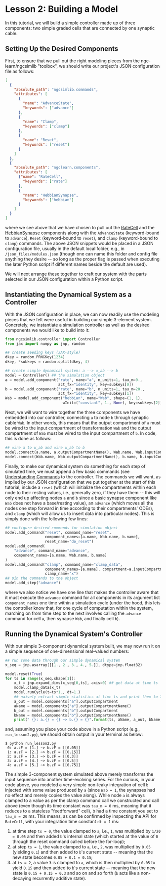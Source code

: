 # Lesson 2: Building a Model

In this tutorial, we will build a simple controller made up of three components:
two simple graded cells that are connected by one synaptic cable.

## Setting Up the Desired Components

First, to ensure that we pull out the right modeling pieces from the
ngc-learn/ngcsimlib "toolbox", we should write our project's JSON configuration
file as follows:

```json
[
  {
    "absolute_path": "ngcsimlib.commands",
    "attributes": [
      {
        "name": "AdvanceState",
        "keywords": ["advance"]
      },
      {
        "name": "Clamp",
        "keywords": ["clamp"]
      },
      {
        "name": "Reset",
        "keywords": ["reset"]
      }
    ]
  },
  {
    "absolute_path": "ngclearn.components",
    "attributes": [
      {"name": "RateCell",
        "keywords": ["rate"]
      },
      {
        "name": "HebbianSynapse",
        "keywords": ["hebbian"]
      }
    ]
  }
]
```

where we see above that we have chosen to pull out the
[RateCell](ngclearn.components.neurons.graded.rateCell) and
the [HebbianSynapse](ngclearn.components.synapses.hebbian.hebbianSynapse)
components along with the `AdvanceState` (keyword-bound to `advance`),
`Reset` (keyword-bound to `reset`), and `Clamp` (keyword-bound to `clamp`) commands.
The above JSON snippets would be placed in a JSON configuration file, usually
in the default local folder, e.g., in `/json_files/modules.json` (though one
can name this folder and config file anything they desire -- so long as the
proper flag is passed when executing the later Python script if different
names beside the default are used).

We will next arrange these together to craft our system with the parts selected
in our JSON configuration within a Python script.

## Instantiating the Dynamical System as a Controller

With the JSON configuration in place, we can now readily use the modeling
pieces that we felt were useful in building our simple 3-element system.
Concretely, we instantiate a simulation controller as well as the desired
components we would like to build into it:

```python
from ngcsimlib.controller import Controller
from jax import numpy as jnp, random

## create seeding keys (JAX-style)
dkey = random.PRNGKey(1234)
dkey, *subkeys = random.split(dkey, 4)

## create simple dynamical system: a --> w_ab --> b
model = Controller() ## the simulation object
a = model.add_component("rate", name="a", n_units=1, tau_m=0.,
                        act_fx="identity", key=subkeys[0])
b = model.add_component("rate", name="b", n_units=1, tau_m=20.,
                        act_fx="identity", key=subkeys[1])
Wab = model.add_component("hebbian", name="Wab", shape=(1, 1),
                          wInit=("constant", 1., None), key=subkeys[2])
```

Next, we will want to wire together the three components we have embedded into
our controller, connecting `a` to node `b` through synaptic cable `Wab`. In
other words, this means that the output compartment of `a` must be wired to the
input compartment of transformation `Wab` and the output compartment of `Wab`
must be wired to the input compartment of `b`. In code, this is done as follows:

```python                        
## wire a to w_ab and wire w_ab to b
model.connect(a.name, a.outputCompartmentName(), Wab.name, Wab.inputCompartmentName())
model.connect(Wab.name, Wab.outputCompartmentName(), b.name, b.inputCompartmentName())
```

Finally, to make our dynamical system do something for each step of simulated
time, we must append a few basic commands
(see [Understanding Commands](../foundations/commands.md) to the controller.
The commands we will want, as implied by our JSON configuration that we put
together at the start of this tutorial, include a `reset` (which will
initialize the compartments within each node to their resting values,
i.e., generally zero, if they have them -- this will only end up affecting
nodes `a` and `b` since a basic synapse component like `Wab` does not have a
base/resting value), an `advance` (which moves all the nodes one step
forward in time according to their compartments' ODEs), and `clamp` (which will
allow us to insert data into particular nodes).
This is simply done with the following few lines:

```python
## configure desired commands for simulation object
model.add_command("reset", command_name="reset",
                  component_names=[a.name, Wab.name, b.name],
                  reset_name="do_reset")
model.add_command(
    "advance", command_name="advance",
    component_names=[a.name, Wab.name, b.name]
)
model.add_command("clamp", command_name="clamp_data",
                  component_names=[a.name], compartment=a.inputCompartmentName(),
                  clamp_name="x")
## pin the commands to the object
model.add_step("advance")
```

where we also notice we have one line that makes the controller aware that it
must execute the `advance` command for all components in its argument list
`component_names` one time within a simulation cycle (under
the hood, this lets the controller know that, for one cycle of computation
within the system, marching on from time step to the next involves calling
the `advance` command for cell `a`, then synapse `Wab`, and finally cell `b`).

## Running the Dynamical System's Controller

With our simple 3-component dynamical system built, we may now run it on a
simple sequence of one-dimensional real-valued numbers:

```python
## run some data through our simple dynamical system
x_seq = jnp.asarray([[1., 2., 3., 4., 5.]], dtype=jnp.float32)

model.reset(True)
for ts in range(x_seq.shape[1]):
    x_t = jnp.expand_dims(x_seq[0,ts], axis=0) ## get data at time ts
    model.clamp_data(x_t)
    model.runCycle(t=ts*1., dt=1.)
    ## naively extract simple statistics at time ts and print them to I/O
    a_out = model.components["a"].outputCompartment
    aName = model.components["a"].outputCompartmentName()
    b_out = model.components["b"].outputCompartment
    bName = model.components["b"].outputCompartmentName()
    print(" {}: a.{} = {} ~> b.{} = {}".format(ts, aName, a_out, bName, b_out))
```

and, assuming you place your code above in a Python script
(e.g., `run_lesson2.py`), we should obtain output in your terminal as below:

```console
$ python run_lesson2.py
 0: a.zF = [1.] ~> b.zF = [[0.05]]
 1: a.zF = [2.] ~> b.zF = [[0.15]]
 2: a.zF = [3.] ~> b.zF = [[0.3]]
 3: a.zF = [4.] ~> b.zF = [[0.5]]
 4: a.zF = [5.] ~> b.zF = [[0.75]]
```

The simple 3-component system simulated above merely transforms the input
sequence into another time-evolving series. For the curious, in your code above,
you modeled a very simple non-leaky integration of cell `b` injected with some
value produced by `a` (since `Wab = 1`, the synapses had no effect and merely
copies the value along). While node `a` is always clamped to a value as per the
clamp command call we constructed and call above (even though its time constant
was `tau_m = 0` ms, meaning that it reduces to a stateless "feedforward" cell),
b had a time constant you set to `tau_m = 20` ms. This means, as can be confirmed
by inspecting the API for `RateCell`, with your integration time constant
`dt = 1` ms:
1. at time step `ts = 0`, the value clamped to `a`, i.e., `1`, was multiplied by
   `1/20 = 0.05` and then added `b`'s internal state (which started at the value
   of `0` through the reset command called before the for-loop);
2. at step `ts = 1`, the value clamped to `a`, i.e., `2`, was multiplied by
   `0.05` (yielding `0.1`) and then added to `b`'s current state -- meaning that
   the new state becomes `0.05 + 0.1 = 0.15`;
3. at `ts = 2`, a value `3` is clamped to `a`, which is then multiplied by `0.05`
   to yield `0.15` and then added to `b`'s current state -- meaning that the new
   state is `0.15 + 0.15 = 0.3`
and so on and so forth (`b` acts like a non-decaying recurrently additive state).
